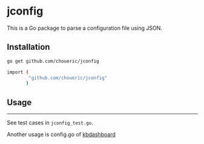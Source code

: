 # jconfig

This is a Go package to parse a configuration file using JSON.

## Installation

```sh
go get github.com/choueric/jconfig

import (
		"github.com/choueric/jconfig"
	   )
```

## Usage
-----

See test cases in `jconfig_test.go`.

Another usage is config.go of [kbdashboard](https://github.com/choueric/kernelBuildDashboard.git)

